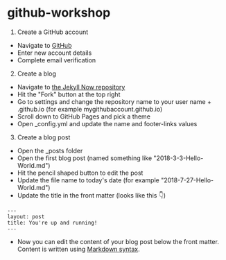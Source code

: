 # github-workshop

1. Create a GitHub account
* Navigate to [GitHub](https://github.com)
* Enter new account details
* Complete email verification
2. Create a blog
* Navigate to [the Jekyll Now repository](https://github.com/barryclark/jekyll-now)
* Hit the "Fork" button at the top right
* Go to settings and change the repository name to your user name + .github.io (for example mygithubaccount.github.io)
* Scroll down to GitHub Pages and pick a theme
* Open _config.yml and update the name and footer-links values
3. Create a blog post
* Open the _posts folder
* Open the first blog post (named something like "2018-3-3-Hello-World.md")
* Hit the pencil shaped button to edit the post
* Update the file name to today's date (for example "2018-7-27-Hello-World.md")
* Update the title in the front matter (looks like this :point_down:)
```
---
layout: post
title: You're up and running!
---  
```
* Now you can edit the content of your blog post below the front matter. Content is written using [Markdown syntax](https://github.com/adam-p/markdown-here/wiki/Markdown-Cheatsheet).
